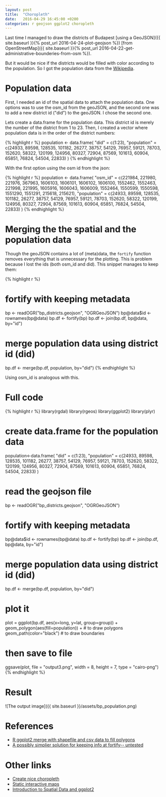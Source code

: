 ```yaml
---
layout: post
title:  "Choropleth"
date:   2016-04-29 16:45:00 +0200
categories: r geojson ggplot2 choropleth
---
```


Last time I managed to draw the districts of Budapest [using a GeoJSON]({{ site.baseurl }}{% post_url 2016-04-24-plot-geojson %}) [from OpenStreetMap]({{ site.baseurl }}{% post_url 2016-04-22-get-administrative-bounderies-from-osm %}). 

But it would be nice if the districts would be filled with color according to the population.
So I got the population data from the [Wikipedia](https://hu.wikipedia.org/wiki/Budapest_ker%C3%BCletei).

# Population data

First, I needed an id of the spatial data to attach the population data. One options was to use the osm_id from the geoJSON, and the second one was to add a new district id ("did") to the geoJSON. I chose the second one.

Lets create a data.frame for the population data. This district id is merely the number of the district from 1 to 23. Then, I created a vector where population data is in the order of the district numbers:

{% highlight r %}
population <- data.frame(
	"did" = c(1:23),
	"population" = c(24933, 89598, 128535, 101182, 26277, 38757, 54129, 76957, 59121, 78703, 152620, 58322, 120199, 124956, 80327, 72904, 87569, 101613, 60904, 65851, 76824, 54504, 22833)
)
{% endhighlight %}

With the first option using the osm id from the json:

{% highlight r %}
population <- data.frame(
	"osm_id" = c(221984, 221980, 221976, 367963, 1606103, 1606101, 1606102, 1606100, 1552462, 1552463, 221998, 221995, 1605916, 1606043, 1606009, 1552464, 1550599, 1550598, 1551290, 1551291, 215618, 215621),
	"population" = c(24933, 89598, 128535, 101182, 26277, 38757, 54129, 76957, 59121, 78703, 152620, 58322, 120199, 124956, 80327, 72904, 87569, 101613, 60904, 65851, 76824, 54504, 22833)
)
{% endhighlight %}

# Merging the the spatial and the population data

Though the geoJSON contains a lot of (meta)data, the `fortify` function removes everything that is unnecessary for the plotting. This is problem because I lost the ids (both osm_id and did). This snippet manages to keep them:

{% highlight r %}
# fortify with keeping metadata
bp <- readOGR("bp_districts.geojson", "OGRGeoJSON")
bp@data$id <- rownames(bp@data)
bp.df <- fortify(bp)
bp.df <- join(bp.df, bp@data, by="id")

# merge population data using district id (did)
bp.df <- merge(bp.df, population, by="did")
{% endhighlight %}

Using osm_id is analogous with this.

# Full code

{% highlight r %}
library(rgdal)
library(rgeos)
library(ggplot2)
library(plyr) 

# create data.frame for the population data
population<-data.frame(
	"did" = c(1:23),
	"population" = c(24933, 89598, 128535, 101182, 26277, 38757, 54129, 76957, 59121, 78703, 152620, 58322, 120199, 124956, 80327, 72904, 87569, 101613, 60904, 65851, 76824, 54504, 22833)
)

# read the geojson file
bp <- readOGR("bp_districts.geojson", "OGRGeoJSON")

# fortify with keeping metadata
bp@data$id <- rownames(bp@data)
bp.df     <- fortify(bp)
bp.df     <- join(bp.df, bp@data, by="id")

# merge population data using district id (did)
bp.df <- merge(bp.df, population, by="did")

# plot it
plot = ggplot(bp.df, aes(x=long, y=lat, group=group)) +
       geom_polygon(aes(fill=population)) + # to draw polygons 
       geom_path(color="black") # to draw boundaries

# then save to file
ggsave(plot, file = "output3.png",  width = 8, height = 7, type = "cairo-png")
{% endhighlight %}

# Result

![The output image]({{ site.baseurl }}/assets/bp_population.png)

# References

* [R ggplot2 merge with shapefile and csv data to fill polygons][fortify-keep-info]
* [A possibly simplier solution for keeping info at fortify-- untested][possibly-simple-solution]

[fortify-keep-info]: http://stackoverflow.com/questions/19791210/r-ggplot2-merge-with-shapefile-and-csv-data-to-fill-polygons
[possibly-simple-solution]: http://stackoverflow.com/a/33353561

# Other links

* [Create nice choropleth][nice-choropleth]
* [Static interactive maps][static-interactive-maps]
* [Introduction to Spatial Data and ggplot2][spatial-data-and-ggplot2]

[nice-choropleth]: http://www.r-bloggers.com/mapping-with-ggplot-create-a-nice-choropleth-map-in-r/
[static-interactive-maps]: http://www.r-bloggers.com/making-static-interactive-maps-with-ggvis-using-ggvis-maps-wshiny/
[spatial-data-and-ggplot2]: http://spatial.ly/2013/12/introduction-spatial-data-ggplot2/

